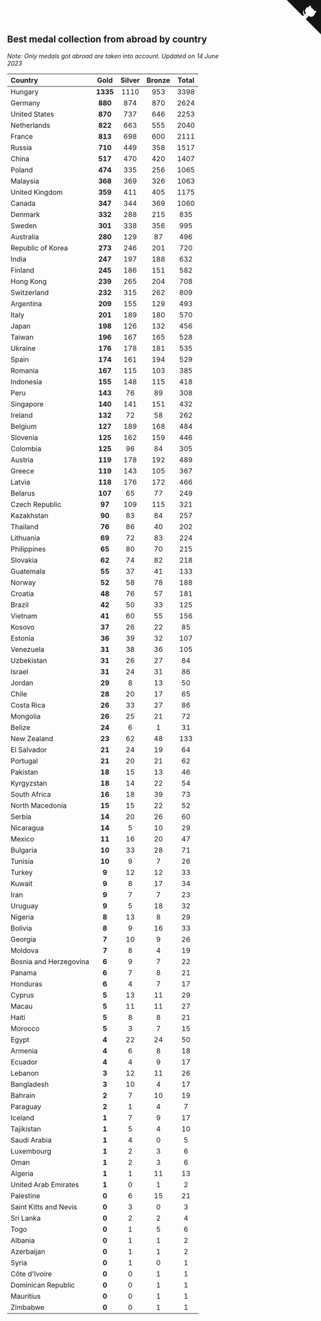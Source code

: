 ## Best medal collection from abroad by country

*Note: Only medals got abroad are taken into account.*
*Updated on 14 June 2023*

| Country | Gold | Silver | Bronze | Total |
| :--- | :--: | :--: | :--: | :--: |
| Hungary | **1335** | 1110 | 953 | 3398 |
| Germany | **880** | 874 | 870 | 2624 |
| United States | **870** | 737 | 646 | 2253 |
| Netherlands | **822** | 663 | 555 | 2040 |
| France | **813** | 698 | 600 | 2111 |
| Russia | **710** | 449 | 358 | 1517 |
| China | **517** | 470 | 420 | 1407 |
| Poland | **474** | 335 | 256 | 1065 |
| Malaysia | **368** | 369 | 326 | 1063 |
| United Kingdom | **359** | 411 | 405 | 1175 |
| Canada | **347** | 344 | 369 | 1060 |
| Denmark | **332** | 288 | 215 | 835 |
| Sweden | **301** | 338 | 356 | 995 |
| Australia | **280** | 129 | 87 | 496 |
| Republic of Korea | **273** | 246 | 201 | 720 |
| India | **247** | 197 | 188 | 632 |
| Finland | **245** | 186 | 151 | 582 |
| Hong Kong | **239** | 265 | 204 | 708 |
| Switzerland | **232** | 315 | 262 | 809 |
| Argentina | **209** | 155 | 129 | 493 |
| Italy | **201** | 189 | 180 | 570 |
| Japan | **198** | 126 | 132 | 456 |
| Taiwan | **196** | 167 | 165 | 528 |
| Ukraine | **176** | 178 | 181 | 535 |
| Spain | **174** | 161 | 194 | 529 |
| Romania | **167** | 115 | 103 | 385 |
| Indonesia | **155** | 148 | 115 | 418 |
| Peru | **143** | 76 | 89 | 308 |
| Singapore | **140** | 141 | 151 | 432 |
| Ireland | **132** | 72 | 58 | 262 |
| Belgium | **127** | 189 | 168 | 484 |
| Slovenia | **125** | 162 | 159 | 446 |
| Colombia | **125** | 96 | 84 | 305 |
| Austria | **119** | 178 | 192 | 489 |
| Greece | **119** | 143 | 105 | 367 |
| Latvia | **118** | 176 | 172 | 466 |
| Belarus | **107** | 65 | 77 | 249 |
| Czech Republic | **97** | 109 | 115 | 321 |
| Kazakhstan | **90** | 83 | 84 | 257 |
| Thailand | **76** | 86 | 40 | 202 |
| Lithuania | **69** | 72 | 83 | 224 |
| Philippines | **65** | 80 | 70 | 215 |
| Slovakia | **62** | 74 | 82 | 218 |
| Guatemala | **55** | 37 | 41 | 133 |
| Norway | **52** | 58 | 78 | 188 |
| Croatia | **48** | 76 | 57 | 181 |
| Brazil | **42** | 50 | 33 | 125 |
| Vietnam | **41** | 60 | 55 | 156 |
| Kosovo | **37** | 26 | 22 | 85 |
| Estonia | **36** | 39 | 32 | 107 |
| Venezuela | **31** | 38 | 36 | 105 |
| Uzbekistan | **31** | 26 | 27 | 84 |
| Israel | **31** | 24 | 31 | 86 |
| Jordan | **29** | 8 | 13 | 50 |
| Chile | **28** | 20 | 17 | 65 |
| Costa Rica | **26** | 33 | 27 | 86 |
| Mongolia | **26** | 25 | 21 | 72 |
| Belize | **24** | 6 | 1 | 31 |
| New Zealand | **23** | 62 | 48 | 133 |
| El Salvador | **21** | 24 | 19 | 64 |
| Portugal | **21** | 20 | 21 | 62 |
| Pakistan | **18** | 15 | 13 | 46 |
| Kyrgyzstan | **18** | 14 | 22 | 54 |
| South Africa | **16** | 18 | 39 | 73 |
| North Macedonia | **15** | 15 | 22 | 52 |
| Serbia | **14** | 20 | 26 | 60 |
| Nicaragua | **14** | 5 | 10 | 29 |
| Mexico | **11** | 16 | 20 | 47 |
| Bulgaria | **10** | 33 | 28 | 71 |
| Tunisia | **10** | 9 | 7 | 26 |
| Turkey | **9** | 12 | 12 | 33 |
| Kuwait | **9** | 8 | 17 | 34 |
| Iran | **9** | 7 | 7 | 23 |
| Uruguay | **9** | 5 | 18 | 32 |
| Nigeria | **8** | 13 | 8 | 29 |
| Bolivia | **8** | 9 | 16 | 33 |
| Georgia | **7** | 10 | 9 | 26 |
| Moldova | **7** | 8 | 4 | 19 |
| Bosnia and Herzegovina | **6** | 9 | 7 | 22 |
| Panama | **6** | 7 | 8 | 21 |
| Honduras | **6** | 4 | 7 | 17 |
| Cyprus | **5** | 13 | 11 | 29 |
| Macau | **5** | 11 | 11 | 27 |
| Haiti | **5** | 8 | 8 | 21 |
| Morocco | **5** | 3 | 7 | 15 |
| Egypt | **4** | 22 | 24 | 50 |
| Armenia | **4** | 6 | 8 | 18 |
| Ecuador | **4** | 4 | 9 | 17 |
| Lebanon | **3** | 12 | 11 | 26 |
| Bangladesh | **3** | 10 | 4 | 17 |
| Bahrain | **2** | 7 | 10 | 19 |
| Paraguay | **2** | 1 | 4 | 7 |
| Iceland | **1** | 7 | 9 | 17 |
| Tajikistan | **1** | 5 | 4 | 10 |
| Saudi Arabia | **1** | 4 | 0 | 5 |
| Luxembourg | **1** | 2 | 3 | 6 |
| Oman | **1** | 2 | 3 | 6 |
| Algeria | **1** | 1 | 11 | 13 |
| United Arab Emirates | **1** | 0 | 1 | 2 |
| Palestine | **0** | 6 | 15 | 21 |
| Saint Kitts and Nevis | **0** | 3 | 0 | 3 |
| Sri Lanka | **0** | 2 | 2 | 4 |
| Togo | **0** | 1 | 5 | 6 |
| Albania | **0** | 1 | 1 | 2 |
| Azerbaijan | **0** | 1 | 1 | 2 |
| Syria | **0** | 1 | 0 | 1 |
| Côte d'Ivoire | **0** | 0 | 1 | 1 |
| Dominican Republic | **0** | 0 | 1 | 1 |
| Mauritius | **0** | 0 | 1 | 1 |
| Zimbabwe | **0** | 0 | 1 | 1 |


<a href="https://github.com/jonatanklosko/wca_statistics" class="github-corner" aria-label="View source on Github"><svg width="80" height="80" viewBox="0 0 250 250" style="fill:#151513; color:#fff; position: absolute; top: 0; border: 0; right: 0;" aria-hidden="true"><path d="M0,0 L115,115 L130,115 L142,142 L250,250 L250,0 Z"></path><path d="M128.3,109.0 C113.8,99.7 119.0,89.6 119.0,89.6 C122.0,82.7 120.5,78.6 120.5,78.6 C119.2,72.0 123.4,76.3 123.4,76.3 C127.3,80.9 125.5,87.3 125.5,87.3 C122.9,97.6 130.6,101.9 134.4,103.2" fill="currentColor" style="transform-origin: 130px 106px;" class="octo-arm"></path><path d="M115.0,115.0 C114.9,115.1 118.7,116.5 119.8,115.4 L133.7,101.6 C136.9,99.2 139.9,98.4 142.2,98.6 C133.8,88.0 127.5,74.4 143.8,58.0 C148.5,53.4 154.0,51.2 159.7,51.0 C160.3,49.4 163.2,43.6 171.4,40.1 C171.4,40.1 176.1,42.5 178.8,56.2 C183.1,58.6 187.2,61.8 190.9,65.4 C194.5,69.0 197.7,73.2 200.1,77.6 C213.8,80.2 216.3,84.9 216.3,84.9 C212.7,93.1 206.9,96.0 205.4,96.6 C205.1,102.4 203.0,107.8 198.3,112.5 C181.9,128.9 168.3,122.5 157.7,114.1 C157.9,116.9 156.7,120.9 152.7,124.9 L141.0,136.5 C139.8,137.7 141.6,141.9 141.8,141.8 Z" fill="currentColor" class="octo-body"></path></svg></a><style>.github-corner:hover .octo-arm{animation:octocat-wave 560ms ease-in-out}@keyframes octocat-wave{0%,100%{transform:rotate(0)}20%,60%{transform:rotate(-25deg)}40%,80%{transform:rotate(10deg)}}@media (max-width:500px){.github-corner:hover .octo-arm{animation:none}.github-corner .octo-arm{animation:octocat-wave 560ms ease-in-out}}</style>
